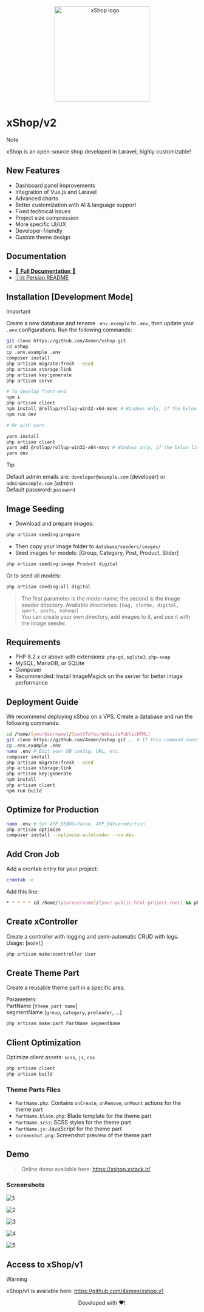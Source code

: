 
<div align="center">
    <img width="250" src="resources/images/xshop-logo.svg" alt="xShop logo">
</div>

# xShop/v2

> [!NOTE]
> xShop is an open-source shop developed in Laravel, highly customizable!

## New Features

- Dashboard panel improvements
- Integration of Vue.js and Laravel
- Advanced charts
- Better customization with AI & language support
- Fixed technical issues
- Project size compression
- More specific UI/UX
- Developer-friendly
- Custom theme design

## Documentation

- [📄 **Full Documentation** 📄](https://4xmen.github.io/xshop/#/)
- [🇮🇷 Persian README](README-fa.md)

## Installation [Development Mode]

> [!IMPORTANT]  
> Create a new database and rename `.env.example` to `.env`, then update your `.env` configurations. Run the following commands:

```bash
git clone https://github.com/4xmen/xshop.git
cd xshop
cp .env.example .env
composer install
php artisan migrate:fresh --seed
php artisan storage:link
php artisan key:generate
php artisan serve

# To develop front-end
npm i
php artisan client
npm install @rollup/rollup-win32-x64-msvc # Windows only, if the below line does not work
npm run dev

# Or with yarn

yarn install
php artisan client
yarn add @rollup/rollup-win32-x64-msvc # Windows only, if the below line does not work
yarn dev
```

> [!TIP]  
> Default admin emails are: `developer@example.com` (developer) or `admin@example.com` (admin)  
> Default password: `password`

## Image Seeding

- Download and prepare images:  
```bash
php artisan seeding:prepare
```
- Then copy your image folder to `database/seeders/images/`
- Seed images for models: [Group, Category, Post, Product, Slider]  

```bash
php artisan seeding:image Product digital
```

Or to seed all models:

```bash
php artisan seeding:all digital
```

> The first parameter is the model name; the second is the image seeder directory. Available directories: `[bag, clothe, digital, sport, posts, makeup]`  
> You can create your own directory, add images to it, and use it with the image seeder.

## Requirements

- PHP 8.2.x or above with extensions: `php-gd`, `sqlite3`, `php-soap`
- MySQL, MariaDB, or SQLite
- Composer
- Recommended: Install ImageMagick on the server for better image performance

## Deployment Guide

We recommend deploying xShop on a VPS. Create a database and run the following commands:

```bash
cd /home/[yourUsername]/[pathToYourWebsitePublicHTML]
git clone https://github.com/4xmen/xshop.git .  # If this command doesn’t work, empty this folder first
cp .env.example .env
nano .env # Edit your DB config, URL, etc.
composer install
php artisan migrate:fresh --seed
php artisan storage:link
php artisan key:generate
npm install 
php artisan client
npm run build
```

## Optimize for Production

```bash
nano .env # Set APP_DEBUG=false, APP_ENV=production
php artisan optimize
composer install --optimize-autoloader --no-dev
```

## Add Cron Job

Add a crontab entry for your project:

```bash
crontab -e
```

Add this line:

```bash
* * * * * cd /home/[yourusername]/[your-public-html-project-root] && php artisan schedule:run >> /dev/null 2>&1
```

## Create xController

Create a controller with logging and semi-automatic CRUD with logs.  
Usage: [`model`]

```bash
php artisan make:xcontroller User
```

## Create Theme Part

Create a reusable theme part in a specific area.

Parameters:  
PartName [`theme part name`]  
segmentName [`group`, `category`, `preloader`, ...]

```bash
php artisan make:part PartName segmentName
```

## Client Optimization

Optimize client assets: `scss`, `js`, `css`

```bash
php artisan client
php artisan build
```

### Theme Parts Files

- `PartName.php`: Contains `onCreate`, `onRemove`, `onMount` actions for the theme part  
- `PartName.blade.php`: Blade template for the theme part  
- `PartName.scss`: SCSS styles for the theme part  
- `PartName.js`: JavaScript for the theme part  
- `screenshot.png`: Screenshot preview of the theme part

## Demo

> Online demo available here: <a href="https://xshop.xstack.ir/login">https://xshop.xstack.ir/</a>

### Screenshots

![1](https://raw.githubusercontent.com/A1Gard/xshop-installer-assets/master/screenshots/xshop-screenshot1.png)

![2](https://raw.githubusercontent.com/A1Gard/xshop-installer-assets/master/screenshots/xshop-screenshot2.png)

![3](https://raw.githubusercontent.com/A1Gard/xshop-installer-assets/master/screenshots/xshop-screenshot3.jpg)

![4](https://raw.githubusercontent.com/A1Gard/xshop-installer-assets/master/screenshots/xshop-screenshot4.png)

![5](https://raw.githubusercontent.com/A1Gard/xshop-installer-assets/master/screenshots/xshop-screenshot5.jpg)

## Access to xShop/v1

> [!WARNING]  
> xShop/v1 is available here: <a href="https://github.com/4xmen/xshop.v1">https://github.com/4xmen/xshop.v1</a>

<p align="center"> 
    Developed with ❤️!
</p>
